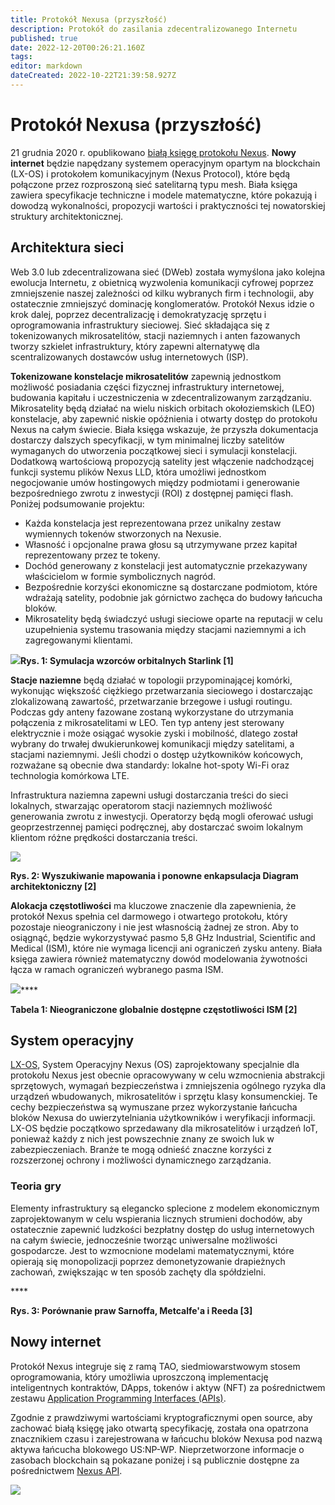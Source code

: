 ```yaml
---
title: Protokół Nexusa (przyszłość)
description: Protokół do zasilania zdecentralizowanego Internetu
published: true
date: 2022-12-20T00:26:21.160Z
tags: 
editor: markdown
dateCreated: 2022-10-22T21:39:58.927Z
---
```


# Protokół Nexusa (przyszłość)

21 grudnia 2020 r. opublikowano [białą księgę protokołu Nexus](https://tech.nexus.io/files/nexus\_protocol/Nexus\_Protocol\_1.0.0.pdf). **Nowy internet** będzie napędzany systemem operacyjnym opartym na blockchain (LX-OS) i protokołem komunikacyjnym (Nexus Protocol), które będą połączone przez rozproszoną sieć satelitarną typu mesh. Biała księga zawiera specyfikacje techniczne i modele matematyczne, które pokazują i dowodzą wykonalności, propozycji wartości i praktyczności tej nowatorskiej struktury architektonicznej.

## **Architektura sieci**

Web 3.0 lub zdecentralizowana sieć (DWeb) została wymyślona jako kolejna ewolucja Internetu, z obietnicą wyzwolenia komunikacji cyfrowej poprzez zmniejszenie naszej zależności od kilku wybranych firm i technologii, aby ostatecznie zmniejszyć dominację konglomeratów. Protokół Nexus idzie o krok dalej, poprzez decentralizację i demokratyzację sprzętu i oprogramowania infrastruktury sieciowej. Sieć składająca się z tokenizowanych mikrosatelitów, stacji naziemnych i anten fazowanych tworzy szkielet infrastruktury, który zapewni alternatywę dla scentralizowanych dostawców usług internetowych (ISP).

**Tokenizowane konstelacje mikrosatelitów** zapewnią jednostkom możliwość posiadania części fizycznej infrastruktury internetowej, budowania kapitału i uczestniczenia w zdecentralizowanym zarządzaniu. Mikrosatelity będą działać na wielu niskich orbitach okołoziemskich (LEO) konstelacje, aby zapewnić niskie opóźnienia i otwarty dostęp do protokołu Nexus na całym świecie. Biała księga wskazuje, że przyszła dokumentacja dostarczy dalszych specyfikacji, w tym minimalnej liczby satelitów wymaganych do utworzenia początkowej sieci i symulacji konstelacji. Dodatkową wartościową propozycją satelity jest włączenie nadchodzącej funkcji systemu plików Nexus LLD, która umożliwi jednostkom negocjowanie umów hostingowych między podmiotami i generowanie bezpośredniego zwrotu z inwestycji (ROI) z dostępnej pamięci flash. Poniżej podsumowanie projektu:

* Każda konstelacja jest reprezentowana przez unikalny zestaw wymiennych tokenów stworzonych na Nexusie.
* Własność i opcjonalne prawa głosu są utrzymywane przez kapitał reprezentowany przez te tokeny.
* Dochód generowany z konstelacji jest automatycznie przekazywany właścicielom w formie symbolicznych nagród.
* Bezpośrednie korzyści ekonomiczne są dostarczane podmiotom, które wdrażają satelity, podobnie jak górnictwo zachęca do budowy łańcucha bloków.
* Mikrosatelity będą świadczyć usługi sieciowe oparte na reputacji w celu uzupełnienia systemu trasowania między stacjami naziemnymi a ich zagregowanymi klientami.

![](https://miro.medium.com/max/1024/1\*kIEUUBrnF8GCVdop9-NUQA.png)**Rys. 1: Symulacja wzorców orbitalnych Starlink \[1]**

**Stacje naziemne** będą działać w topologii przypominającej komórki, wykonując większość ciężkiego przetwarzania sieciowego i dostarczając zlokalizowaną zawartość, przetwarzanie brzegowe i usługi routingu. Podczas gdy anteny fazowane zostaną wykorzystane do utrzymania połączenia z mikrosatelitami w LEO. Ten typ anteny jest sterowany elektrycznie i może osiągać wysokie zyski i mobilność, dlatego został wybrany do trwałej dwukierunkowej komunikacji między satelitami, a stacjami naziemnymi. Jeśli chodzi o dostęp użytkowników końcowych, rozważane są obecnie dwa standardy: lokalne hot-spoty Wi-Fi oraz technologia komórkowa LTE.

Infrastruktura naziemna zapewni usługi dostarczania treści do sieci lokalnych, stwarzając operatorom stacji naziemnych możliwość generowania zwrotu z inwestycji. Operatorzy będą mogli oferować usługi geoprzestrzennej pamięci podręcznej, aby dostarczać swoim lokalnym klientom różne prędkości dostarczania treści.

![](https://miro.medium.com/max/1088/1\*Jrwb8NlXdwF03Q4IqBrWYg.png)

**Rys. 2: Wyszukiwanie mapowania i ponowne enkapsulacja Diagram architektoniczny \[2]**

**Alokacja częstotliwości** ma kluczowe znaczenie dla zapewnienia, że protokół Nexus spełnia cel darmowego i otwartego protokołu, który pozostaje nieograniczony i nie jest własnością żadnej ze stron. Aby to osiągnąć, będzie wykorzystywać pasmo 5,8 GHz Industrial, Scientific and Medical (ISM), które nie wymaga licencji ani ograniczeń zysku anteny. Biała księga zawiera również matematyczny dowód modelowania żywotności łącza w ramach ograniczeń wybranego pasma ISM.

![](https://miro.medium.com/max/652/1\*hLhVDk7j8gINvti8Xw6v\_A.png)****

**Tabela 1: Nieograniczone globalnie dostępne częstotliwości ISM \[2]**

## **System operacyjny**

[LX-OS](https://medium.com/@NexusOfficial/nexos-the-nexus-operating-system-a-bastion-for-the-internet-of-things-iot-beyond-c37aa477c119), System Operacyjny Nexus (OS) zaprojektowany specjalnie dla protokołu Nexus jest obecnie opracowywany w celu wzmocnienia abstrakcji sprzętowych, wymagań bezpieczeństwa i zmniejszenia ogólnego ryzyka dla urządzeń wbudowanych, mikrosatelitów i sprzętu klasy konsumenckiej. Te cechy bezpieczeństwa są wymuszane przez wykorzystanie łańcucha bloków Nexusa do uwierzytelniania użytkowników i weryfikacji informacji. LX-OS będzie początkowo sprzedawany dla mikrosatelitów i urządzeń IoT, ponieważ każdy z nich jest powszechnie znany ze swoich luk w zabezpieczeniach. Branże te mogą odnieść znaczne korzyści z rozszerzonej ochrony i możliwości dynamicznego zarządzania.

### **Teoria gry**

Elementy infrastruktury są elegancko splecione z modelem ekonomicznym zaprojektowanym w celu wspierania licznych strumieni dochodów, aby ostatecznie zapewnić ludzkości bezpłatny dostęp do usług internetowych na całym świecie, jednocześnie tworząc uniwersalne możliwości gospodarcze. Jest to wzmocnione modelami matematycznymi, które opierają się monopolizacji poprzez demonetyzowanie drapieżnych zachowań, zwiększając w ten sposób zachęty dla spółdzielni.

<img src="https://miro.medium.com/max/1400/1*0AXWpP__rEy5eXfPaK6ESw.png" alt="" data-size="oryginał">****

**Rys. 3: Porównanie praw Sarnoffa, Metcalfe'a i Reeda \[3]**

## **Nowy internet**

Protokół Nexus integruje się z ramą TAO, siedmiowarstwowym stosem oprogramowania, który umożliwia uproszczoną implementację inteligentnych kontraktów, DApps, tokenów i aktyw (NFT) za pośrednictwem zestawu [Application Programming Interfaces (APIs)](https://tech.nexus.io/software-stack?s=api).

Zgodnie z prawdziwymi wartościami kryptograficznymi open source, aby zachować białą księgę jako otwartą specyfikację, została ona opatrzona znacznikiem czasu i zarejestrowana w łańcuchu bloków Nexusa pod nazwą aktywa łańcucha blokowego US:NP-WP. Nieprzetworzone informacje o zasobach blockchain są pokazane poniżej i są publicznie dostępne za pośrednictwem [Nexus API](http://api.nexus.io:8080/assets/get/asset/US:NP-WP).

![](<../../../.gitbook/assets/Nexus Protocol.png>)